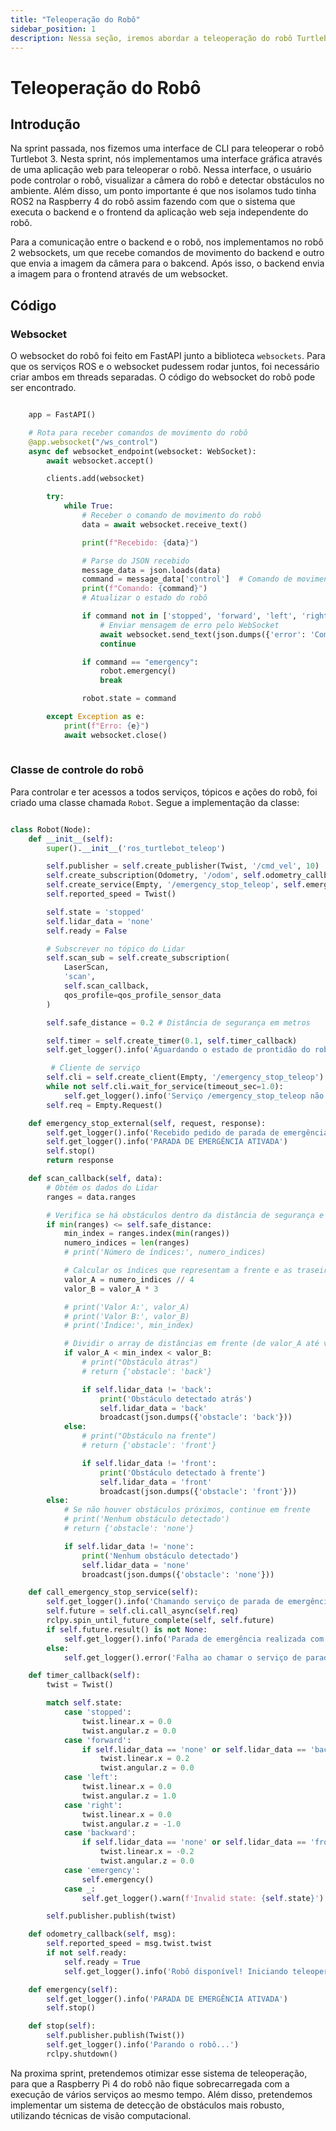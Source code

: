 ```yaml
---
title: "Teleoperação do Robô"
sidebar_position: 1
description: Nessa seção, iremos abordar a teleoperação do robô Turtlebot 3, que é um dos principais componentes do projeto.
---
```


# Teleoperação do Robô

## Introdução

Na sprint passada, nos fizemos uma interface de CLI para teleoperar o robô Turtlebot 3. Nesta sprint, nós implementamos uma interface gráfica através de uma aplicação web para teleoperar o robô. Nessa interface, o usuário pode controlar o robô, visualizar a câmera do robô e detectar obstáculos no ambiente. Além disso, um ponto importante é que nos isolamos tudo tinha ROS2 na Raspberry 4 do robô assim fazendo com que o sistema que executa o backend e o frontend da aplicação web seja independente do robô.

Para a comunicação entre o backend e o robô, nos implementamos no robô 2 websockets, um que recebe comandos de movimento do backend e outro que envia a imagem da câmera para o bakcend. Após isso, o backend envia a imagem para o frontend através de um websocket.

## Código

### Websocket

O websocket do robô foi feito em FastAPI junto a biblioteca `websockets`. Para que os serviços ROS e o websocket pudessem rodar juntos, foi necessário criar ambos em threads separadas. O código do websocket do robô pode ser encontrado.
    
   
```python

    app = FastAPI()

    # Rota para receber comandos de movimento do robô
    @app.websocket("/ws_control")
    async def websocket_endpoint(websocket: WebSocket):
        await websocket.accept()

        clients.add(websocket)

        try:
            while True:
                # Receber o comando de movimento do robô
                data = await websocket.receive_text()

                print(f"Recebido: {data}")

                # Parse do JSON recebido
                message_data = json.loads(data)
                command = message_data['control']  # Comando de movimento
                print(f"Comando: {command}")
                # Atualizar o estado do robô

                if command not in ['stopped', 'forward', 'left', 'right', 'backward', 'emergency']:
                    # Enviar mensagem de erro pelo WebSocket
                    await websocket.send_text(json.dumps({'error': 'Comando inválido'}))
                    continue

                if command == "emergency":
                    robot.emergency()
                    break

                robot.state = command

        except Exception as e:
            print(f"Erro: {e}")
            await websocket.close()
    
```

### Classe de controle do robô

Para controlar e ter acessos a todos serviços, tópicos e ações do robô, foi criado uma classe chamada `Robot`. Segue a implementação da classe:

```python

class Robot(Node):
    def __init__(self):
        super().__init__('ros_turtlebot_teleop')

        self.publisher = self.create_publisher(Twist, '/cmd_vel', 10)
        self.create_subscription(Odometry, '/odom', self.odometry_callback, 10)
        self.create_service(Empty, '/emergency_stop_teleop', self.emergency_stop_external)
        self.reported_speed = Twist()

        self.state = 'stopped'
        self.lidar_data = 'none'
        self.ready = False

        # Subscrever no tópico do Lidar
        self.scan_sub = self.create_subscription(
            LaserScan,
            'scan',
            self.scan_callback,
            qos_profile=qos_profile_sensor_data
        )

        self.safe_distance = 0.2 # Distância de segurança em metros

        self.timer = self.create_timer(0.1, self.timer_callback)
        self.get_logger().info('Aguardando o estado de prontidão do robô...')

         # Cliente de serviço
        self.cli = self.create_client(Empty, '/emergency_stop_teleop')
        while not self.cli.wait_for_service(timeout_sec=1.0):
            self.get_logger().info('Serviço /emergency_stop_teleop não disponível, esperando...')
        self.req = Empty.Request()

    def emergency_stop_external(self, request, response):
        self.get_logger().info('Recebido pedido de parada de emergência externa')
        self.get_logger().info('PARADA DE EMERGÊNCIA ATIVADA')
        self.stop()
        return response

    def scan_callback(self, data):
        # Obtém os dados do Lidar
        ranges = data.ranges

        # Verifica se há obstáculos dentro da distância de segurança e enviar o índice da array
        if min(ranges) <= self.safe_distance:
            min_index = ranges.index(min(ranges))
            numero_indices = len(ranges)
            # print('Número de índices:', numero_indices)

            # Calcular os índices que representam a frente e as traseiras
            valor_A = numero_indices // 4
            valor_B = valor_A * 3

            # print('Valor A:', valor_A)
            # print('Valor B:', valor_B)
            # print('Índice:', min_index)

            # Dividir o array de distâncias em frente (de valor_A até valor_B) e trás (de valor_B até o final mais de 0 até valor_A)
            if valor_A < min_index < valor_B:
                # print("Obstáculo átras")
                # return {'obstacle': 'back'}

                if self.lidar_data != 'back':
                    print('Obstáculo detectado atrás')
                    self.lidar_data = 'back'
                    broadcast(json.dumps({'obstacle': 'back'}))
            else:
                # print("Obstáculo na frente")
                # return {'obstacle': 'front'}

                if self.lidar_data != 'front':
                    print('Obstáculo detectado à frente')
                    self.lidar_data = 'front'
                    broadcast(json.dumps({'obstacle': 'front'}))
        else:
            # Se não houver obstáculos próximos, continue em frente
            # print('Nenhum obstáculo detectado')
            # return {'obstacle': 'none'}

            if self.lidar_data != 'none':
                print('Nenhum obstáculo detectado')
                self.lidar_data = 'none'
                broadcast(json.dumps({'obstacle': 'none'}))

    def call_emergency_stop_service(self):
        self.get_logger().info('Chamando serviço de parada de emergência...')
        self.future = self.cli.call_async(self.req)
        rclpy.spin_until_future_complete(self, self.future)
        if self.future.result() is not None:
            self.get_logger().info('Parada de emergência realizada com sucesso')
        else:
            self.get_logger().error('Falha ao chamar o serviço de parada de emergência')

    def timer_callback(self):
        twist = Twist()

        match self.state:
            case 'stopped':
                twist.linear.x = 0.0
                twist.angular.z = 0.0
            case 'forward':
                if self.lidar_data == 'none' or self.lidar_data == 'back':
                    twist.linear.x = 0.2
                    twist.angular.z = 0.0
            case 'left':
                twist.linear.x = 0.0
                twist.angular.z = 1.0
            case 'right':
                twist.linear.x = 0.0
                twist.angular.z = -1.0
            case 'backward':
                if self.lidar_data == 'none' or self.lidar_data == 'front':
                    twist.linear.x = -0.2
                    twist.angular.z = 0.0
            case 'emergency':
                self.emergency()
            case _:
                self.get_logger().warn(f'Invalid state: {self.state}')

        self.publisher.publish(twist)

    def odometry_callback(self, msg):
        self.reported_speed = msg.twist.twist
        if not self.ready:
            self.ready = True
            self.get_logger().info('Robô disponível! Iniciando teleoperação...')

    def emergency(self):
        self.get_logger().info('PARADA DE EMERGÊNCIA ATIVADA')
        self.stop()

    def stop(self):
        self.publisher.publish(Twist())
        self.get_logger().info('Parando o robô...')
        rclpy.shutdown()

```
Na proxima sprint, pretendemos otimizar esse sistema de teleoperação, para que a Raspberry Pi 4 do robô não fique sobrecarregada com a execução de vários serviços ao mesmo tempo. Além disso, pretendemos implementar um sistema de detecção de obstáculos mais robusto, utilizando técnicas de visão computacional.